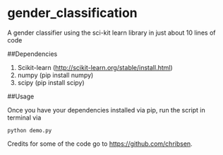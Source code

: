 # gender_classification
A gender classifier using the sci-kit learn library in just about 10 lines of code

##Dependencies

1. Scikit-learn (http://scikit-learn.org/stable/install.html)
2. numpy (pip install numpy)
3. scipy (pip install scipy)

##Usage

Once you have your dependencies installed via pip, run the script in terminal via
```
python demo.py
```
Credits for some of the code go to https://github.com/chribsen.
